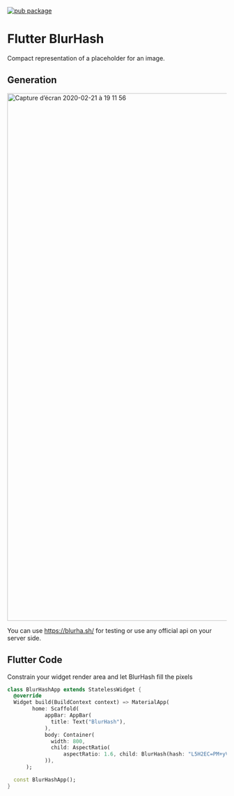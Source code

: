 [![pub package](https://img.shields.io/pub/v/flutter_blurhash.svg)](https://pub.dartlang.org/packages/flutter_blurhash)

# Flutter BlurHash

Compact representation of a placeholder for an image.


## Generation

<img width="1211" alt="Capture d’écran 2020-02-21 à 19 11 56" src="https://user-images.githubusercontent.com/1295961/75059847-129d6800-54de-11ea-8832-d19ea58eb7eb.png">

You can use https://blurha.sh/ for testing or use any official api on your server side.


## Flutter Code

Constrain your widget render area and let BlurHash fill the pixels

```dart
class BlurHashApp extends StatelessWidget {
  @override
  Widget build(BuildContext context) => MaterialApp(
        home: Scaffold(
            appBar: AppBar(
              title: Text("BlurHash"),
            ),
            body: Container(
              width: 800,
              child: AspectRatio(
                  aspectRatio: 1.6, child: BlurHash(hash: "L5H2EC=PM+yV0g-mq.wG9c010J}I")),
            )),
      );

  const BlurHashApp();
}
```


